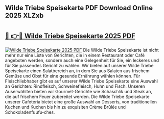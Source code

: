 ## Wilde Triebe Speisekarte PDF Download Online 2025 XLZxb

# <h2><a href="http://gc5gsxs.nevu.top/?p=Wilde+Triebe+Speisekarte">🔗 👉🔴 Wilde Triebe Speisekarte 2025 PDF</a></h2>

[![Wilde Triebe Speisekarte 2025 PDF](https://i.imgur.com/dBaPXMq.png)](http://gc5gsxs.nevu.top/?p=Wilde+Triebe+Speisekarte)
Die Wilde Triebe Speisekarte ist nicht mehr nur eine Liste von Gerichten, die in einem Restaurant oder Café angeboten werden, sondern auch eine Gelegenheit für Sie, ein leckeres und für Sie passendes Gericht zu wählen. Wir bieten auf unserer Wilde Triebe Speisekarte einen Salatbereich an, in dem Sie aus Salaten aus frischem Gemüse und Obst für eine gesunde Ernährung wählen können. Für Fleischliebhaber gibt es auf unserer Wilde Triebe Speisekarte eine Auswahl an Gerichten: Rindfleisch, Schweinefleisch, Huhn und Fisch. Unseren Auserwählten bieten wir Gourmet-Gerichte wie Schaschlik und Steak an, die auf frischem Feuer zubereitet werden. Die Wilde Triebe Speisekarte unserer Cafeteria bietet eine große Auswahl an Desserts, von traditionellen Kuchen und Kuchen bis hin zu exquisiten Crème Brûlée und Schokoladenfuufu-ches.
